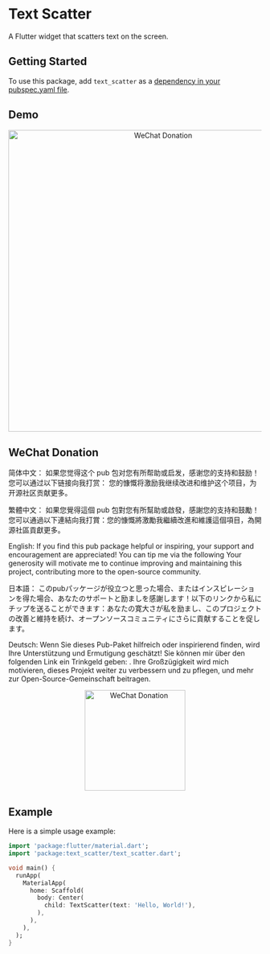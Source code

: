 # Text Scatter

A Flutter widget that scatters text on the screen.

## Getting Started

To use this package, add `text_scatter` as a [dependency in your pubspec.yaml file](https://flutter.dev/docs/development/packages-and-plugins/using-packages).

## Demo



<div align="center">
<img src="https://user-images.githubusercontent.com/32483302/261020519-bc3d9326-e2a2-4544-a0ca-e378ee2145fa.gif" alt="WeChat Donation" width="600"/>
</div>




## WeChat Donation

简体中文：
如果您觉得这个 pub 包对您有所帮助或启发，感谢您的支持和鼓励！您可以通过以下链接向我打赏： 您的慷慨将激励我继续改进和维护这个项目，为开源社区贡献更多。

繁體中文：
如果您覺得這個 pub 包對您有所幫助或啟發，感謝您的支持和鼓勵！您可以通過以下連結向我打賞：您的慷慨將激勵我繼續改進和維護這個項目，為開源社區貢獻更多。

English:
If you find this pub package helpful or inspiring, your support and encouragement are appreciated! You can tip me via the following  Your generosity will motivate me to continue improving and maintaining this project, contributing more to the open-source community.


日本語：
このpubパッケージが役立つと思った場合、またはインスピレーションを得た場合、あなたのサポートと励ましを感謝します！以下のリンクから私にチップを送ることができます：あなたの寛大さが私を励まし、このプロジェクトの改善と維持を続け、オープンソースコミュニティにさらに貢献することを促します。

Deutsch:
Wenn Sie dieses Pub-Paket hilfreich oder inspirierend finden, wird Ihre Unterstützung und Ermutigung geschätzt! Sie können mir über den folgenden Link ein Trinkgeld geben: . Ihre Großzügigkeit wird mich motivieren, dieses Projekt weiter zu verbessern und zu pflegen, und mehr zur Open-Source-Gemeinschaft beitragen.

<div align="center">
<img src="https://user-images.githubusercontent.com/32483302/261005499-ef5d02ee-a208-4b9e-a837-7e3ebe02181e.png" alt="WeChat Donation" width="200"/>
</div>

## Example

Here is a simple usage example:

```dart
import 'package:flutter/material.dart';
import 'package:text_scatter/text_scatter.dart';

void main() {
  runApp(
    MaterialApp(
      home: Scaffold(
        body: Center(
          child: TextScatter(text: 'Hello, World!'),
        ),
      ),
    ),
  );
}


